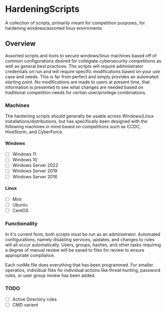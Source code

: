 # HardeningScripts
A collection of scripts, primarily meant for competition purposes, for hardening windows/assorted linux envirnments

## Overview

Assorted scripts and tools to secure windows/linux machines based off of common configurations desired for collegiate cybersecurity competitions as well as general best practices. The scripts will require administrator credentials on run and will require specific modifications based on your use case and needs. This is far from perfect and simply provides an automated starting point. No modifications are made to users at present time, that information is presented to see what changes are needed based on traditional competition needs for certian user/privilege combinations. 

### Machines

The hardening scripts should generally be usable across Windows/Linux installations/distributions, but has specifically been designed with the following machines in mind based on competitions such as CCDC, HiveStorm, and CyberForce. 

#### Windows
- [ ] Windows 11
- [ ] Windows 10
- [ ] Windows Server 2022
- [ ] Windows Server 2019
- [ ] Windows Server 2016

#### Linux
- [ ] Mint
- [ ] Ubuntu
- [ ] CentOS

### Functionality

In it's current form, both scripts must be run as an administrator. Automated configurations, namely disabling services, updates, and changes to rules will all occur automatically. Users, groups, hashes, and other tasks requiring a degree of manual review will be saved to files for review to ensure appropriate compliance. 

Each runMe file does everything that has been programmed. For smaller operatios, individual files for individual actions like threat hunting, password rules, or user group review has been added. 

### TODO

- [ ] Active Directory rules
- [ ] CMD varient
